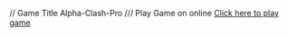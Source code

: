 // Game Title
Alpha-Clash-Pro
/// Play Game on online
[Click here to play game](https://burhanuddinahmad.github.io/Alpha-Clash-Pro/)
